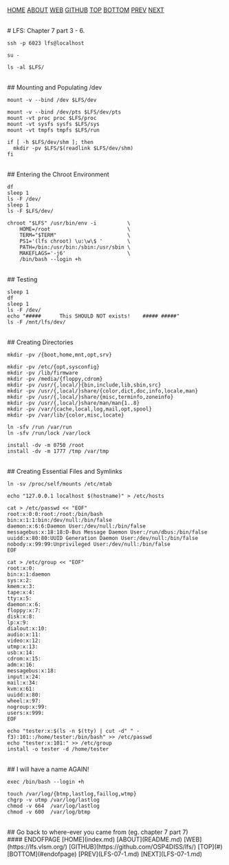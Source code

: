 ---
---

[HOME](index.md)
[ABOUT](README.md)
[WEB](https://lfs.vlsm.org/)
[GITHUB](https://github.com/OSP4DISS/lfs/)
[TOP](#)
[BOTTOM](#endofpage)
[PREV](LFS-07-1.md)
[NEXT](LFS-07-1.md)

<br>
# LFS: Chapter 7 part 3 - 6.

```
ssh -p 6023 lfs@localhost

```

```
su -

```

```
ls -al $LFS/

```

<br>
## Mounting and Populating /dev

```
mount -v --bind /dev $LFS/dev

```

```
mount -v --bind /dev/pts $LFS/dev/pts
mount -vt proc proc $LFS/proc
mount -vt sysfs sysfs $LFS/sys
mount -vt tmpfs tmpfs $LFS/run

```

```
if [ -h $LFS/dev/shm ]; then
  mkdir -pv $LFS/$(readlink $LFS/dev/shm)
fi

```

<br>
## Entering the Chroot Environment

```
df
sleep 1
ls -F /dev/ 
sleep 1
ls -F $LFS/dev/

```

```
chroot "$LFS" /usr/bin/env -i          \
    HOME=/root                         \
    TERM="$TERM"                       \
    PS1='(lfs chroot) \u:\w\$ '        \
    PATH=/bin:/usr/bin:/sbin:/usr/sbin \
    MAKEFLAGS='-j6'                    \
    /bin/bash --login +h

```

<br>
## Testing

```
sleep 1
df
sleep 1
ls -F /dev/
echo "#####      This SHOULD NOT exists!    ##### #####"
ls -F /mnt/lfs/dev/

```

<br>
## Creating Directories

```
mkdir -pv /{boot,home,mnt,opt,srv}

```

```
mkdir -pv /etc/{opt,sysconfig}
mkdir -pv /lib/firmware
mkdir -pv /media/{floppy,cdrom}
mkdir -pv /usr/{,local/}{bin,include,lib,sbin,src}
mkdir -pv /usr/{,local/}share/{color,dict,doc,info,locale,man}
mkdir -pv /usr/{,local/}share/{misc,terminfo,zoneinfo}
mkdir -pv /usr/{,local/}share/man/man{1..8}
mkdir -pv /var/{cache,local,log,mail,opt,spool}
mkdir -pv /var/lib/{color,misc,locate}

ln -sfv /run /var/run
ln -sfv /run/lock /var/lock

install -dv -m 0750 /root
install -dv -m 1777 /tmp /var/tmp

```

<br>
## Creating Essential Files and Symlinks

```
ln -sv /proc/self/mounts /etc/mtab

```

```
echo "127.0.0.1 localhost $(hostname)" > /etc/hosts

```

```
cat > /etc/passwd << "EOF"
root:x:0:0:root:/root:/bin/bash
bin:x:1:1:bin:/dev/null:/bin/false
daemon:x:6:6:Daemon User:/dev/null:/bin/false
messagebus:x:18:18:D-Bus Message Daemon User:/run/dbus:/bin/false
uuidd:x:80:80:UUID Generation Daemon User:/dev/null:/bin/false
nobody:x:99:99:Unprivileged User:/dev/null:/bin/false
EOF

```

```
cat > /etc/group << "EOF"
root:x:0:
bin:x:1:daemon
sys:x:2:
kmem:x:3:
tape:x:4:
tty:x:5:
daemon:x:6:
floppy:x:7:
disk:x:8:
lp:x:9:
dialout:x:10:
audio:x:11:
video:x:12:
utmp:x:13:
usb:x:14:
cdrom:x:15:
adm:x:16:
messagebus:x:18:
input:x:24:
mail:x:34:
kvm:x:61:
uuidd:x:80:
wheel:x:97:
nogroup:x:99:
users:x:999:
EOF

```

```
echo "tester:x:$(ls -n $(tty) | cut -d" " -f3):101::/home/tester:/bin/bash" >> /etc/passwd
echo "tester:x:101:" >> /etc/group
install -o tester -d /home/tester

```

<br>
## I will have a name AGAIN!

```
exec /bin/bash --login +h

```

```
touch /var/log/{btmp,lastlog,faillog,wtmp}
chgrp -v utmp /var/log/lastlog
chmod -v 664  /var/log/lastlog
chmod -v 600  /var/log/btmp

```

<br>
## Go back to where-ever you came from (eg. chapter 7 part 7)

<br>
#### ENDOFPAGE
[HOME](index.md)
[ABOUT](README.md)
[WEB](https://lfs.vlsm.org/)
[GITHUB](https://github.com/OSP4DISS/lfs/)
[TOP](#)
[BOTTOM](#endofpage)
[PREV](LFS-07-1.md)
[NEXT](LFS-07-1.md)
<br>


